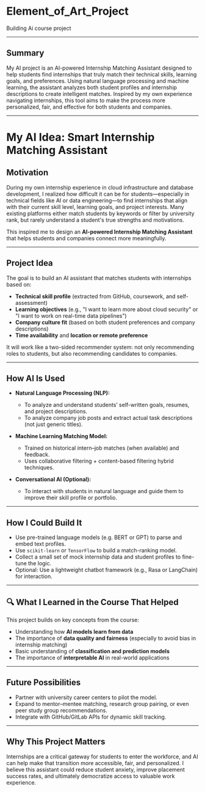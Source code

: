 # Element_of_Art_Project
Building Ai course project

---

## Summary
My AI project is an AI-powered Internship Matching Assistant designed to help students find internships that truly match their technical skills, learning goals, and preferences. Using natural language processing and machine learning, the assistant analyzes both student profiles and internship descriptions to create intelligent matches. Inspired by my own experience navigating internships, this tool aims to make the process more personalized, fair, and effective for both students and companies.

---

# My AI Idea: Smart Internship Matching Assistant

## Motivation

During my own internship experience in cloud infrastructure and database development, I realized how difficult it can be for students—especially in technical fields like AI or data engineering—to find internships that align with their current skill level, learning goals, and project interests. Many existing platforms either match students by keywords or filter by university rank, but rarely understand a student's true strengths and motivations.

This inspired me to design an **AI-powered Internship Matching Assistant** that helps students and companies connect more meaningfully.

---

## Project Idea

The goal is to build an AI assistant that matches students with internships based on:

- **Technical skill profile** (extracted from GitHub, coursework, and self-assessment)
- **Learning objectives** (e.g., "I want to learn more about cloud security" or "I want to work on real-time data pipelines")
- **Company culture fit** (based on both student preferences and company descriptions)
- **Time availability** and **location or remote preference**

It will work like a two-sided recommender system: not only recommending roles to students, but also recommending candidates to companies.

---

## How AI Is Used

- **Natural Language Processing (NLP):**
  - To analyze and understand students’ self-written goals, resumes, and project descriptions.
  - To analyze company job posts and extract actual task descriptions (not just generic titles).

- **Machine Learning Matching Model:**
  - Trained on historical intern–job matches (when available) and feedback.
  - Uses collaborative filtering + content-based filtering hybrid techniques.

- **Conversational AI (Optional):**
  - To interact with students in natural language and guide them to improve their skill profile or portfolio.

---

## How I Could Build It

- Use pre-trained language models (e.g. BERT or GPT) to parse and embed text profiles.
- Use `scikit-learn` or `TensorFlow` to build a match-ranking model.
- Collect a small set of mock internship data and student profiles to fine-tune the logic.
- Optional: Use a lightweight chatbot framework (e.g., Rasa or LangChain) for interaction.

---

## 🔍 What I Learned in the Course That Helped

This project builds on key concepts from the course:

- Understanding how **AI models learn from data**
- The importance of **data quality and fairness** (especially to avoid bias in internship matching)
- Basic understanding of **classification and prediction models**
- The importance of **interpretable AI** in real-world applications

---

## Future Possibilities

- Partner with university career centers to pilot the model.
- Expand to mentor–mentee matching, research group pairing, or even peer study group recommendations.
- Integrate with GitHub/GitLab APIs for dynamic skill tracking.

---

## Why This Project Matters

Internships are a critical gateway for students to enter the workforce, and AI can help make that transition more accessible, fair, and personalized. I believe this assistant could reduce student anxiety, improve placement success rates, and ultimately democratize access to valuable work experience.
